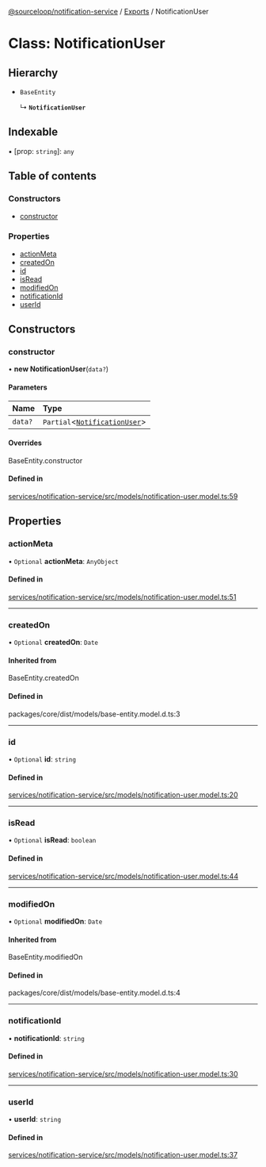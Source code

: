 [@sourceloop/notification-service](../README.md) / [Exports](../modules.md) / NotificationUser

# Class: NotificationUser

## Hierarchy

- `BaseEntity`

  ↳ **`NotificationUser`**

## Indexable

▪ [prop: `string`]: `any`

## Table of contents

### Constructors

- [constructor](NotificationUser.md#constructor)

### Properties

- [actionMeta](NotificationUser.md#actionmeta)
- [createdOn](NotificationUser.md#createdon)
- [id](NotificationUser.md#id)
- [isRead](NotificationUser.md#isread)
- [modifiedOn](NotificationUser.md#modifiedon)
- [notificationId](NotificationUser.md#notificationid)
- [userId](NotificationUser.md#userid)

## Constructors

### constructor

• **new NotificationUser**(`data?`)

#### Parameters

| Name | Type |
| :------ | :------ |
| `data?` | `Partial`<[`NotificationUser`](NotificationUser.md)\> |

#### Overrides

BaseEntity.constructor

#### Defined in

[services/notification-service/src/models/notification-user.model.ts:59](https://github.com/sourcefuse/loopback4-microservice-catalog/blob/bc2553587/services/notification-service/src/models/notification-user.model.ts#L59)

## Properties

### actionMeta

• `Optional` **actionMeta**: `AnyObject`

#### Defined in

[services/notification-service/src/models/notification-user.model.ts:51](https://github.com/sourcefuse/loopback4-microservice-catalog/blob/bc2553587/services/notification-service/src/models/notification-user.model.ts#L51)

___

### createdOn

• `Optional` **createdOn**: `Date`

#### Inherited from

BaseEntity.createdOn

#### Defined in

packages/core/dist/models/base-entity.model.d.ts:3

___

### id

• `Optional` **id**: `string`

#### Defined in

[services/notification-service/src/models/notification-user.model.ts:20](https://github.com/sourcefuse/loopback4-microservice-catalog/blob/bc2553587/services/notification-service/src/models/notification-user.model.ts#L20)

___

### isRead

• `Optional` **isRead**: `boolean`

#### Defined in

[services/notification-service/src/models/notification-user.model.ts:44](https://github.com/sourcefuse/loopback4-microservice-catalog/blob/bc2553587/services/notification-service/src/models/notification-user.model.ts#L44)

___

### modifiedOn

• `Optional` **modifiedOn**: `Date`

#### Inherited from

BaseEntity.modifiedOn

#### Defined in

packages/core/dist/models/base-entity.model.d.ts:4

___

### notificationId

• **notificationId**: `string`

#### Defined in

[services/notification-service/src/models/notification-user.model.ts:30](https://github.com/sourcefuse/loopback4-microservice-catalog/blob/bc2553587/services/notification-service/src/models/notification-user.model.ts#L30)

___

### userId

• **userId**: `string`

#### Defined in

[services/notification-service/src/models/notification-user.model.ts:37](https://github.com/sourcefuse/loopback4-microservice-catalog/blob/bc2553587/services/notification-service/src/models/notification-user.model.ts#L37)
